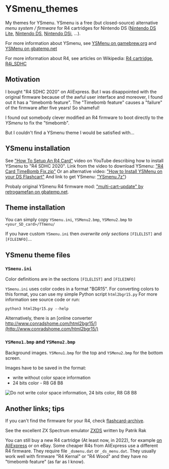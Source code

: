 YSmenu_themes
=============
My themes for YSmenu. YSmenu is a free (but closed-source) alternative *menu system / firmware* for R4 cartridges for Nintendo DS ([Nintendo DS Lite](https://en.wikipedia.org/wiki/Nintendo_DS_Lite), [Nintendo DS](https://en.wikipedia.org/wiki/Nintendo_DS), [Nintendo DSi](https://en.wikipedia.org/wiki/Nintendo_DSi), ...).

For more information about YSmenu, see [YSMenu on gamebrew.org](https://www.gamebrew.org/wiki/YSMenu) and [YSMenu on gbatemp.net](https://wiki.gbatemp.net/wiki/YSMenu)

For more information about R4, see articles on Wikipedia: 
[R4 cartridge](https://en.wikipedia.org/wiki/R4_cartridge), [R4i_SDHC](https://en.wikipedia.org/wiki/List_of_Nintendo_DS_and_3DS_flash_cartridges#R4i_3DS_and_R4i_SDHC)


## Motivation

I bought "R4 SDHC 2020" on AliExpress. But I was disappointed with the original firmware because of the awful user interface and moreover, I found out it has a "timebomb feature". The "Timebomb feature" causes a "failure" of the firmware after five years! So shameful!

I found out somebody clever modified an R4 firmware to boot directly to the *YSmenu* to fix the "timebomb".

But I couldn't find a YSmenu theme I would be satisfied with...


## YSmenu installation

See ["How To Setup An R4 Card"](https://www.youtube.com/watch?v=7yTyDVl1ICc) video on YouTube describing how to install YSmenu to "R4 SDHC 2020". Link from the video to download YSmenu: ["R4 Card TimeBomb Fix.zip"](https://mega.nz/file/05sFxDiC#PrL6yFpo_qBgEXs3bixQTmHupjOu_wsCednBWwRGtSg)
Or an alternative video: ["How to Install YSMenu on your DS Flashcart"](https://www.youtube.com/watch?v=9_mnV4ZbUF0) And link to get YSmenu: ["YSmenu.7z"](https://drive.google.com/file/d/14pcOGd-O9zYMVxO0JpK5QQjjwRvMqldc/view))

Probaly original YSmenu R4 firmware mod: ["multi-cart-update" by retrogamefan on gbatemp.net](https://gbatemp.net/download/retrogamefan-multi-cart-update.35737/).


## Theme installation

You can simply copy `YSmenu.ini`, `YSMenu2.bmp`, `YSMenu2.bmp` to `<your_SD_card>/TTmenu/`

If you have custom `YSmenu.ini` then *overwrite only sections* `[FILELIST]` and `[FILEINFO]`...


## YSmenu theme files

### `YSmenu.ini`

Color definitions are in the sections `[FILELIST]` and `[FILEINFO]`

`YSmenu.ini` uses color codes in a format "BGR15". For converting colors to this format, you can use my simple Python script `html2bgr15.py` For more information see source code or run:

    python3 html2bgr15.py --help 
    
Alternatively, there is an [online converter http://www.conradshome.com/html2bgr15/](http://www.conradshome.com/html2bgr15/)

### `YSMenu1.bmp` and `YSMenu2.bmp`

Background images. `YSMenu1.bmp` for the top and `YSMenu2.bmp` for the bottom screen.

Images have to be saved in the format:

- write without color space information
- 24 bits color - R8 G8 B8

![Do not write color space information, 24 bits color, R8 G8 B8](images/GIMP_export_bmp_.png)


## Another links; tips

If you can't find the firmware for your R4, check [flashcard-archive](https://github.com/DS-Homebrew/flashcard-archive).

See the excellent ZX Spectrum emulator [ZXDS](http://zxds.raxoft.cz/) written by Patrik Rak

You can still buy a new R4 cartridge (At least now, in 2022), for example [on AliExpress](https://www.aliexpress.com/wholesale?catId=0&SearchText=R4+SDHC) or on eBay.
Some cheaper R4s from AliExpress use a different R4 firmware. They require file `_dsmenu.dat` or `_ds_menu.dat`. They usually work well with firmware "R4 Kernal" or "R4 Wood" and they have no "timebomb feature" (as far as I know).

